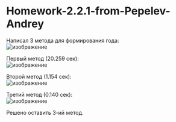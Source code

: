 # Homework-2.2.1-from-Pepelev-Andrey
Написал 3 метода для формирования года:  
![изображение](https://user-images.githubusercontent.com/71896344/204740160-3ca18b59-3557-4cff-8275-51f389b8ecb1.png)  
  
Первый метод (20.259 сек):  
![изображение](https://user-images.githubusercontent.com/71896344/204740477-015717e8-e950-4f24-9e43-f574d9177b0e.png)  
  
Второй метод (1.154 сек):  
![изображение](https://user-images.githubusercontent.com/71896344/204740621-3c80b2ab-cce8-4022-b88e-8b8ae64f4f8a.png)  
  
Третий метод (0.140 сек):  
![изображение](https://user-images.githubusercontent.com/71896344/204740821-e31d15c2-dc19-4ef4-bf81-a8d127a4176f.png)  

Решено оставить 3-ий метод.
